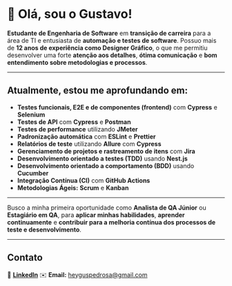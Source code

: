 # 👋 Olá, sou o Gustavo!

**Estudante de Engenharia de Software** em **transição de carreira** para a área de TI e entusiasta de **automação e testes de software**. Possuo mais de **12 anos de experiência como Designer Gráfico**, o que me permitiu desenvolver uma forte **atenção aos detalhes**, **ótima comunicação** e **bom entendimento sobre metodologias e processos**.

---

## Atualmente, estou me aprofundando em:

- **Testes funcionais, E2E e de componentes (frontend)** com **Cypress** e **Selenium**  
- **Testes de API** com **Cypress** e **Postman**  
- **Testes de performance** utilizando **JMeter**  
- **Padronização automática** com **ESLint** e **Prettier**  
- **Relatórios de teste** utilizando **Allure** com **Cypress**  
- **Gerenciamento de projetos e rastreamento de itens** com **Jira**  
- **Desenvolvimento orientado a testes (TDD)** usando **Nest.js**  
- **Desenvolvimento orientado a comportamento (BDD)** usando **Cucumber**  
- **Integração Contínua (CI)** com **GitHub Actions**  
- **Metodologias Ágeis:** **Scrum** e **Kanban**

---

Busco a minha primeira oportunidade como **Analista de QA Júnior** ou **Estagiário em QA**, para **aplicar minhas habilidades**, **aprender continuamente** e **contribuir para a melhoria contínua dos processos de teste e desenvolvimento**.

---

## Contato

💼 [**LinkedIn**](https://www.linkedin.com/in/guspedrosa)
✉️ **Email:** [heyguspedrosa@gmail.com](mailto:heyguspedrosa@gmail.com)


<!--
![Snake animation](https://github.com/edsonfsousa/edsonfsousa/blob/output/github-contribution-grid-snake.svg)

  
[![Typing SVG](https://readme-typing-svg.herokuapp.com?font=Firacode&duration=4800&vCenter=true&lines=Technology+Lover!)](https://git.io/typing-svg)

-->
